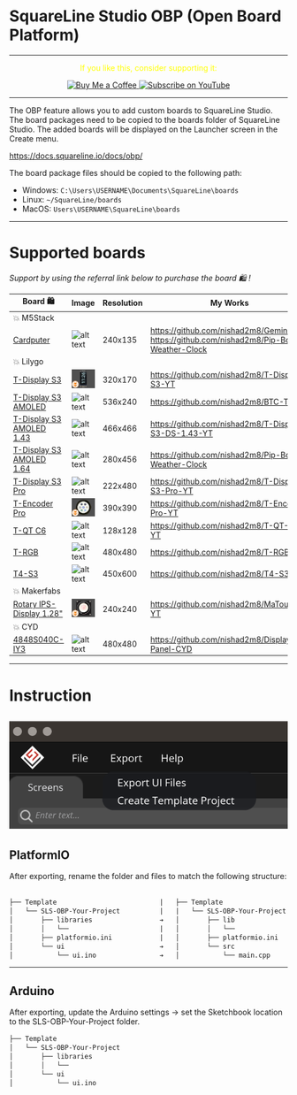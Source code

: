 
# SquareLine Studio OBP (Open Board Platform)


---
<p align="center">
  <span style="color: yellow;">If you like this, consider supporting it:</span>
</p>

<p align="center">
  <a href="https://www.buymeacoffee.com/nishad2m8" target="_blank">
    <img src="https://cdn.buymeacoffee.com/buttons/v2/default-yellow.png" alt="Buy Me a Coffee" style="height: 35px;">
  </a>
  <a href="https://www.youtube.com/channel/UCV_35rUyf4N5mHZXaxaFKiQ" target="_blank">
    <img src="https://img.shields.io/badge/Subscribe%20on%20YouTube-FF0000?style=flat&logo=youtube" alt="Subscribe on YouTube" style="height: 35px;">
  </a>
</p>

---
The OBP feature allows you to add custom boards to SquareLine Studio. The board packages need to be copied to the boards folder of SquareLine Studio. The added boards will be displayed on the Launcher screen in the Create menu.

https://docs.squareline.io/docs/obp/ 

The board package files should be copied to the following path:

- Windows: ```C:\Users\USERNAME\Documents\SquareLine\boards```
- Linux: ```~/SquareLine/boards```
- MacOS: ```Users\USERNAME\SquareLine\boards```

---



# Supported boards

_Support by using the referral link below to purchase the board 🛍️ !_

| Board 🛍️ | Image | Resolution | My Works |
|-----------------|-----------------|-----------------|-----------------|
|💥 M5Stack |
|[Cardputer](https://s.click.aliexpress.com/e/_DnK2GNR)|![alt text](M5Stack/Cardputer/cardputer.png) |240x135| https://github.com/nishad2m8/GeminiPuter <br> https://github.com/nishad2m8/Pip-Boy-Weather-Clock |
|💥 Lilygo|
| [T-Display S3](https://s.click.aliexpress.com/e/_EyapYZJ)  | ![alt text](Lilygo/t-display-s3/t-display-s3.png) | 320x170  | https://github.com/nishad2m8/T-Display-S3-YT |
| [T-Display S3 AMOLED](https://s.click.aliexpress.com/e/_EJvcv3n)  | ![alt text](Lilygo/t-display-s3-amoled/t-display-s3-amoled.png) | 536x240  | https://github.com/nishad2m8/BTC-Ticker |
| [T-Display S3 AMOLED 1.43](https://s.click.aliexpress.com/e/_oo8DcLv)  |![alt text](Lilygo/t-display-s3-amoled-1.43/t-display-s3-amoled-1.43.png) | 466x466  | https://github.com/nishad2m8/T-Display-S3-DS-1.43-YT|
| [T-Display S3 AMOLED 1.64](https://s.click.aliexpress.com/e/_oFH1351)  | ![alt text](Lilygo/t-display-s3-amoled-1.64/t-display-s3-amoled-1.64.png) | 280x456  |https://github.com/nishad2m8/Pip-Boy-Weather-Clock |
| [T-Display S3 Pro](https://s.click.aliexpress.com/e/_onH08Ub)  | ![alt text](Lilygo/t-display-s3-pro/t-display-s3-pro.png) | 222x480  | https://github.com/nishad2m8/T-Display-S3-Pro-YT|
| [T-Encoder Pro](https://s.click.aliexpress.com/e/_mOAGaVW)  | ![alt text](Lilygo/t-encoder-pro/t-encoder-pro.png) | 390x390  | https://github.com/nishad2m8/T-Encode-Pro-YT |
| [T-QT C6](https://s.click.aliexpress.com/e/_DEoEopt)  | ![alt text](Lilygo/t-qt-c6/t-qt-c6.png) | 128x128  | https://github.com/nishad2m8/T-QT-C6-YT |
| [T-RGB](https://s.click.aliexpress.com/e/_oDt7iPZ)  | ![alt text](Lilygo/t-rgb/t-rgb.png) | 480x480  | https://github.com/nishad2m8/T-RGB-YT |
| [T4-S3](https://s.click.aliexpress.com/e/_EwYC7m9)  | ![alt text](Lilygo/t4-s3/t4-s3.png) | 450x600  |https://github.com/nishad2m8/T4-S3-YT |
|💥 Makerfabs |
|[Rotary IPS-Display 1.28"](https://www.makerfabs.com/matouch-esp32-s3-rotaryips-display1-28-gc9a01.html)| ![alt text](<Makerfabs/MaTouch Rotary 1.28/MaTouch Rotary 1.28.png>) | 240x240 | https://github.com/nishad2m8/MaTouch-YT |
|💥 CYD|
|[4848S040C-IY3](https://s.click.aliexpress.com/e/_EQ3RBgD)| ![alt text](<Display Panel CYD/4848S040C-IY3/4848S040C-IY3.png>) | 480x480 |https://github.com/nishad2m8/Display-Panel-CYD


---

# Instruction

![alt text](00-Assets/SLS.png)
---

## PlatformIO

After exporting, rename the folder and files to match the following structure:


```

├── Template                          |   ├── Template
│   └── SLS-OBP-Your-Project          |   |   └── SLS-OBP-Your-Project
│       ├── libraries                 ➔   │       ├── lib
│       │   └──                       |   │       │   └── 
│       ├── platformio.ini            |   │       ├── platformio.ini
│       └── ui                        ➔   │       └── src
│           └── ui.ino                ➔   │           └── main.cpp
```
---

## Arduino
After exporting, update the Arduino settings → set the Sketchbook location to the SLS-OBP-Your-Project folder.

```plaintext
├── Template  
│   └── SLS-OBP-Your-Project   
│       ├── libraries             
│       │   └──                          
│       └── ui                        
│           └── ui.ino
```

